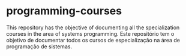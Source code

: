# programming-courses
This repository has the objective of documenting all the specialization courses in the area of systems programming.
Este repositório tem o objetivo de documentar todos os cursos de especialização na área de programação de sistemas.
